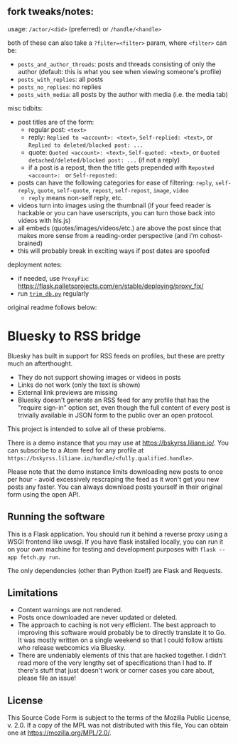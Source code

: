 ## fork tweaks/notes:

usage: `/actor/<did>` (preferred) or `/handle/<handle>`

both of these can also take a `?filter=<filter>` param, where `<filter>` can be:
 * `posts_and_author_threads`: posts and threads consisting of only the author (default: this is what you see when viewing someone's profile)
 * `posts_with_replies`: all posts
 * `posts_no_replies`: no replies
 * `posts_with_media`: all posts by the author with media (i.e. the media tab)

misc tidbits:
- post titles are of the form:
  - regular post: `<text>`
  - reply: `Replied to <account>: <text>`, `Self-replied: <text>`, or `Replied to deleted/blocked post: ...`
  - quote: `Quoted <account>: <text>`, `Self-quoted: <text>`, or `Quoted detached/deleted/blocked post: ...` (if not a reply)
  - if a post is a repost, then the title gets prepended with `Reposted <account>: ` or `Self-reposted: `
- posts can have the following categories for ease of filtering: `reply`, `self-reply`, `quote`, `self-quote`, `repost`, `self-repost`, `image`, `video`
  - `reply` means non-self reply, etc.
- videos turn into images using the thumbnail (if your feed reader is hackable or you can have userscripts, you can turn those back into videos with hls.js)
- all embeds (quotes/images/videos/etc.) are above the post since that makes more sense from a reading-order perspective (and i'm cohost-brained)
- this will probably break in exciting ways if post dates are spoofed

deployment notes:
- if needed, use `ProxyFix`: https://flask.palletsprojects.com/en/stable/deploying/proxy_fix/
- run [`trim_db.py`](trim_db.py) regularly

original readme follows below:

# Bluesky to RSS bridge

Bluesky has built in support for RSS feeds on profiles, but these are
pretty much an afterthought.

 * They do not support showing images or videos in posts
 * Links do not work (only the text is shown)
 * External link previews are missing
 * Bluesky doesn't generate an RSS feed for any profile that has the
"require sign-in" option set, even though the full content of every post
is trivially available in JSON form to the public over an open protocol.

This project is intended to solve all of these problems.

There is a demo instance that you may use at
https://bskyrss.liliane.io/. You can subscribe to a Atom feed for any
profile at `https://bskyrss.liliane.io/handle/<fully.qualified.handle>`.

Please note that the demo instance limits downloading new posts to once
per hour - avoid excessively rescraping the feed as it won't get you new
posts any faster. You can always download posts yourself in their
original form using the open API.

## Running the software

This is a Flask application. You should run it behind a reverse proxy
using a WSGI frontend like uwsgi. If you have flask installed locally,
you can run it on your own machine for testing and development purposes
with `flask --app fetch.py run`.

The only dependencies (other than Python itself) are Flask and Requests.

## Limitations

 * Content warnings are not rendered.
 * Posts once downloaded are never updated or deleted.
 * The approach to caching is not very efficient. The best approach to
improving this software would probably be to directly translate it to
Go. It was mostly written on a single weekend so that I could follow
artists who release webcomics via Bluesky.
 * There are undeniably elements of this that are hacked together. I
didn't read more of the very lengthy set of specifications than I had to.
If there's stuff that just doesn't work or corner cases you care about,
please file an issue!

## License

This Source Code Form is subject to the terms of the Mozilla Public
License, v. 2.0. If a copy of the MPL was not distributed with this
file, You can obtain one at https://mozilla.org/MPL/2.0/.
